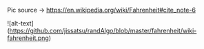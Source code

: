 Pic source -> https://en.wikipedia.org/wiki/Fahrenheit#cite_note-6

![alt-text] (https://github.com/jissatsu/randAlgo/blob/master/fahrenheit/wiki-fahrenheit.png)
